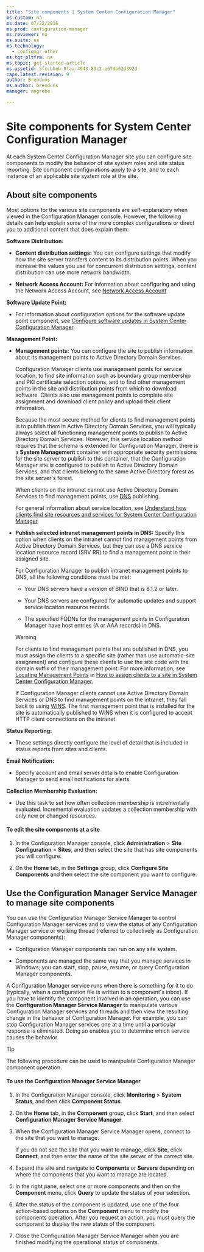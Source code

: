 ```yaml
---
title: "Site components | System Center Configuration Manager"
ms.custom: na
ms.date: 07/22/2016
ms.prod: configuration-manager
ms.reviewer: na
ms.suite: na
ms.technology:
  - configmgr-other
ms.tgt_pltfrm: na
ms.topic: get-started-article
ms.assetid: 5fccbbeb-0faa-4943-83c2-e67db62d392d
caps.latest.revision: 9
author: Brendunsms.author: brendunsmanager: angrobe

---
```

# Site components for System Center Configuration Manager
At each System Center Configuration Manager site you can configure site components to modify the behavior of site system roles and site status reporting. Site component configurations apply to a site, and to each instance of an applicable site system role at the  site.  

## About site components  
 Most options for the various site components are self-explanatory when viewed in the Configuration Manager console. However, the following details can help explain some of the more complex configurations or direct you to additional content that does explain them:  

**Software Distribution:**  

-   **Content distribution settings:**  You can configure settings that modify how the site server transfers content to its distribution points. When you increase the values you use for concurrent distribution settings, content distribution can use more network bandwidth.  

-   **Network Access Account:**  For information about configuring and using the Network Access Account, see [Network Access Account](../../../../core/plan-design/hierarchy/manage-accounts-to-access-content.md#bkmk_NAA)  

**Software Update Point:**  

-   For information about  configuration options for the software update point component, see [Configure software updates in System Center Configuration Manager](../../../../sup/deploy-use/configure-software-updates.md).  

**Management  Point:**  

-   **Management points:** You can configure the site to publish information about its management points to Active Directory Domain Services.  

     Configuration Manager clients use management points for service location,  to find site information such as boundary group membership and PKI certificate selection options, and to find other management points in the site and distribution points from which to download software. Clients also use management points to complete site assignment and download client policy and upload their client information.  

     Because the most secure method for clients to find management points is to publish them in Active Directory Domain Services, you will typically always select all functioning management points to publish to Active Directory Domain Services. However, this service location method requires that the schema is extended for Configuration Manager, there is a **System Management** container with appropriate security permissions for the site server to publish to this container, that the Configuration Manager site is configured to publish to Active Directory Domain Services, and that clients belong to the same Active Directory forest as the site server's forest.  

     When clients on the intranet cannot use Active Directory Domain Services to find management points, use [DNS](../../../../core/plan-design/hierarchy/understand-how-clients-find-site-resources-and-services.md#bkmk_dns) publishing.  

     For general information about service location, see [Understand how clients find site resources and services for System Center Configuration Manager](../../../../core/plan-design/hierarchy/understand-how-clients-find-site-resources-and-services.md).  

-   **Publish selected intranet management points in DNS:** Specify this option when clients on the intranet cannot find management points from Active Directory Domain Services, but they can use a DNS service location resource record (SRV RR) to find a management point in their assigned site.  

    For Configuration Manager to publish intranet management points to DNS, all the following conditions must be met:  

    -   Your DNS servers have a version of BIND that is 8.1.2 or later.  

    -   Your DNS servers are configured for automatic updates and support service location resource records.  

    -   The specified FQDNs for the management points in Configuration Manager have host entries (A or AAA records) in DNS.  

    > [!WARNING]  
    >  For clients to find management points that are published in DNS, you must assign the clients to a specific site (rather than use automatic-site assignment) and configure these clients to use the site code with the domain suffix of their management point. For more information, see  [Locating Management Points](../../../../core/clients/deploy/assign-clients-to-a-site.md#BKMK_LocatingMPs) in [How to assign clients to a site in System Center Configuration Manager](../../../../core/clients/deploy/assign-clients-to-a-site.md).  

     If Configuration Manager clients cannot use Active Directory Domain Services or DNS to find management points on the intranet, they fall back to using [WINS](../../../../core/plan-design/hierarchy/understand-how-clients-find-site-resources-and-services.md#bkmk_wins). The first management point that is installed for the site is automatically published to WINS when it is configured to accept HTTP client connections on the intranet.  

**Status Reporting:**  

-   These settings directly configure the level of detail that is included in status reports from sites and clients.  

**Email Notification:**  

-   Specify account and email server details to enable Configuration Manager to send email notifications for alerts.  

**Collection Membership Evaluation:**  

-   Use this task to set how often collection membership is incrementally evaluated. Incremental evaluation updates a collection membership with only new or changed resources.  

#### To edit the site components at a site  

1.  In the Configuration Manager console, click **Administration** > **Site Configuration** > **Sites**, and then select the site that has site components you will configure.  

2.  On the **Home** tab, in the **Settings** group, click **Configure Site Components** and then select the site component you want to configure.  

##  <a name="BKMK_ServiceMgr"></a> Use the Configuration Manager Service Manager to manage site components  
You can use the Configuration Manager Service Manager to control Configuration Manager services and to view the status of any Configuration Manager service or working  thread (referred to collectively as Configuration Manager components):  

-   Configuration Manager components can run on any site system.  

-   Components are managed the same way that you manage services in Windows; you can start, stop, pause, resume, or query Configuration Manager components.  

A Configuration Manager service runs when there is something for it to do (typically, when a configuration file is written to a component's inbox). If you have to identify the component involved in an operation, you can use the **Configuration Manager Service Manager** to manipulate various Configuration Manager services and threads and then view the resulting change in the behavior of Configuration Manager. For example, you can stop Configuration Manager services one at a time until a particular response is eliminated. Doing so enables you to determine which service causes the behavior.  

> [!TIP]  
>  The following procedure can be used to manipulate Configuration Manager component operation.  

#### To use the Configuration Manager Service Manager  

1.  In the Configuration Manager console, click **Monitoring** >  **System Status**, and then click **Component Status**.  

2.  On the **Home** tab, in the **Component** group, click **Start**, and then select **Configuration Manager Service Manager**.  

3.  When the Configuration Manager Service Manager opens, connect to the site that you want to manage.  

     If you do not see the site that you want to manage, click **Site**, click **Connect**, and then enter the name of the site server of the correct site.  

4.  Expand the site and navigate to **Components** or **Servers** depending on where the components that you want to manage are located.  

5.  In the right pane, select one or more components and then on the **Component** menu, click **Query** to update the status of your selection.  

6.  After the status of the component is updated, use one of the four action-based options on the **Component** menu to modify the components operation. After you request an action, you must query the component to display the new status of the component.  

7.  Close the Configuration Manager Service Manager when you are finished modifying the operational status of components.  

